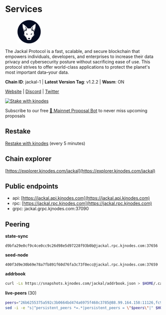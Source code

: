 # Services

<figure><img src="https://raw.githubusercontent.com/kj89/cosmos-images/main/logos/jackal.png" alt=""><figcaption></figcaption></figure>

The Jackal Protocol is a fast, scalable, and secure blockchain that empowers  individuals, developers, and enterprises to increase their data privacy and  cybersecurity posture without sacrificing ease of use. This protocol strives  to offer world-class applications to protect the planet's most important data–your data.

**Chain ID**: jackal-1 | **Latest Version Tag**: v1.2.2 | **Wasm**: ON

[Website](https://jackalprotocol.com) | [Discord](https://discord.com/invite/5GKym3p6rj) | [Twitter](https://twitter.com/Jackal_Protocol)

[![Stake with kjnodes](https://i.ibb.co/cr44Q8j/button-stake-with-kjnodes.png)](https://restake.app/jackal/jklvaloper1tr3wm3mdkz0tda6t7vavqnn7fe2g4un0f67xmt)

Subscribe to our free [🤖 Mainnet Proposal Bot](https://t.me/kjnodes_proposal_bot) to never miss upcoming proposals

## Restake

[Restake with kjnodes](https://restake.app/jackal/jklvaloper1tr3wm3mdkz0tda6t7vavqnn7fe2g4un0f67xmt) (every 5 minutes)
## Chain explorer
[https://explorer.kjnodes.com/jackal](https://explorer.kjnodes.com/jackal)

## Public endpoints

* api: [https://jackal.api.kjnodes.com](https://jackal.api.kjnodes.com)
* rpc: [https://jackal.rpc.kjnodes.com](https://jackal.rpc.kjnodes.com)
* grpc: jackal.grpc.kjnodes.com:37090

## Peering

**state-sync**

```text
d9bfa29e0cf9c4ce0cc9c26d98e5d97228f93b0b@jackal.rpc.kjnodes.com:37656
```

**seed-node**

```text
400f3d9e30b69e78a7fb891f60d76fa3c73f0ecc@jackal.rpc.kjnodes.com:37659
```

**addrbook**
```bash
curl -Ls https://snapshots.kjnodes.com/jackal/addrbook.json > $HOME/.canine/config/addrbook.json
```

**live-peers** (30)
```bash
peers="26b6255375a592c3b0664bd474a6975f468c3785@88.99.164.158:11126,fc905fe58d36875a833202ce53759d0ae6c11435@141.95.65.26:48656,3a850db7c551a32b681bd73a5486218b0a826e30@193.70.34.187:26638,d9bfa29e0cf9c4ce0cc9c26d98e5d97228f93b0b@65.109.88.38:37656,ff94a29e02de8369faf37c76d3c97684bbd51bd6@185.16.38.165:17556,dafc75e9a59cf03e2eb166c2e48fd88be01369a3@146.59.71.71:26656,28b093e86576a307cebc709912e3546ffe331ad6@65.108.224.156:28656,5e1d0091447c9590293fc38d2ec9d52c662d33c5@99.241.52.117:26956,2b7f02456898efbbb9da462b9b3e80ba12ff2f7c@65.109.116.50:27656,2ec46ff04ebfafc19f505feaaf00943c15bb2757@185.16.38.149:26656,7ec80b61b883b6534f6b405353219a63ee7ed348@65.109.24.188:17556,dbec14a10d43c25d77ee9987a985652fa4e6344a@131.153.59.6:26656,460cf6a14f3fa0f3882400fbdcb80033105cac79@178.154.241.46:26656,dbbd1e102b9d0cde827cd272205fa3a2886a6b2c@5.9.147.22:21656,8be44995ab4eeafcde6e0a9e196c40d483ef6d2a@51.81.155.97:10556,a58afadbf64844ac66e25b10990fb574a1871868@18.214.25.66:14656,7c85c0aa43e8027b424cb356554a4ccc801a968d@198.244.212.27:26656,f3b96273f3b1a7d2594851badd4302f16db81cfa@23.29.55.92:26656,976d837d399c0914cca7ba81fcd554b1f3d7a7bd@206.172.224.141:26656,0daa5dcda773b1d3842ba2881cf27aab519a2cac@54.36.108.222:28656,a463b16c5a7cee3d77f465a0b1c0d526aef426d8@194.163.150.92:26656,dd3cab79ffae0aed4f519503b66e9403c69eeb14@85.237.193.101:25565,3ebc427c4aea796e7eea5551e8bca74a7734fe52@136.38.55.33:26656,78c74558ee2b047a8f5bb4827f02a3aa1c566590@144.91.102.95:30656,ee2ef67b49cbc7b4af7ff0b7321870a5d9ae69a5@65.108.138.80:17556,5c4be82ac4d1d8856da2c55e2ac73642c230b596@146.59.47.210:21656,e98ed884751f26b98bc32d4469efd53b3507129f@15.235.114.194:10756,a877c11ecef83401dcc96c4499874ebc3f13367b@116.202.36.240:10756,713d202326eedaed41d467b26051aba62727febd@5.9.69.241:26656,25cb5dbe3f1615f9867286ce29847f69b1c8ce0c@74.80.180.130:35656"
sed -i -e "s|^persistent_peers *=.*|persistent_peers = \"$peers\"|" $HOME/.canine/config/config.toml
```
